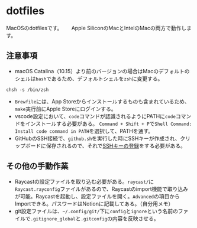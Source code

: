 # dotfiles

MacOSのdotfilesです。　　
Apple SiliconのMacとIntelのMacの両方で動作します。

## 注意事項

- macOS Catalina（10.15）より前のバージョンの場合はMacのデフォルトのシェルは`bash`であるため、デフォルトシェルを`zsh`に変更する。

```
chsh -s /bin/zsh
```

- `Brewfile`には、App Storeからインストールするものも含まれているため、`make`実行前にApple Storeにログインする。
- vscode設定において、`code`コマンドが認識されるようにPATHに`code`コマンドをインストールする必要がある。
`Command + Shift + P`で`Shell Command: Install code command in PATH`を選択して、PATHを通す。
- GitHubのSSH接続で、`github.sh`を実行した時にSSHキーが作成され、クリップボードに保存されるので、それで[SSHキーの登録](https://github.com/settings/ssh/new)をする必要がある。

## その他の手動作業

- Raycastの設定ファイルを取り込む必要がある。`raycast/`に`Raycast.rayconfig`ファイルがあるので、Raycastのimport機能で取り込みが可能。Raycastを起動し、設定ファイルを開く。`Advanced`の項目からImportできる。パスワードはNotionに記載してある。（自分用メモ）
- git設定ファイルは、`~/.config/git/`下に`config`と`ignore`という名前のファイルで`.gitignore_global`と`.gitconfig`の内容を反映させる。
